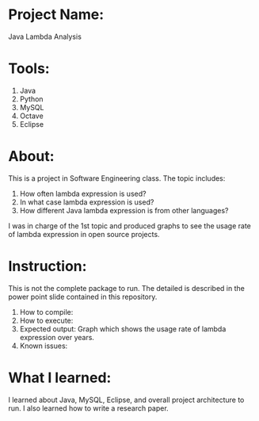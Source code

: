 # Project Name: 
Java Lambda Analysis

# Tools:
1. Java
2. Python
3. MySQL
4. Octave
5. Eclipse

# About:
This is a project in Software Engineering class. 
The topic includes:

1. How often lambda expression is used?
2. In what case lambda expression is used?
3. How different Java lambda expression is from other languages?

I was in charge of the 1st topic and produced graphs to see the usage rate of lambda expression in open source projects.

# Instruction: 
This is not the complete package to run. The detailed is described in the power point slide contained in this repository. 

1. How to compile: 
2. How to execute: 
3. Expected output: Graph which shows the usage rate of lambda expression over years.
4. Known issues:  

# What I learned:
I learned about Java, MySQL, Eclipse, and overall project architecture to run. 
I also learned how to write a research paper. 
